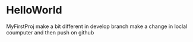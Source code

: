 # HelloWorld
MyFirstProj
make a bit different in develop branch
make a change in loclal coumputer and then push on github
